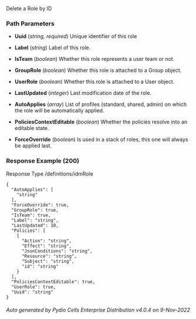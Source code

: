 






 
Delete a Role by ID  


### Path Parameters

 - **Uuid** (_string, required_) Unique identifier of this role

 - **Label** (_string_) Label of this role.

 - **IsTeam** (_boolean_) Whether this role represents a user team or not.

 - **GroupRole** (_boolean_) Whether this role is attached to a Group object.

 - **UserRole** (_boolean_) Whether this role is attached to a User object.

 - **LastUpdated** (_integer_) Last modification date of the role.

 - **AutoApplies** (_array_) List of profiles (standard, shared, admin) on which the role will be automatically applied.

 - **PoliciesContextEditable** (_boolean_) Whether the policies resolve into an editable state.

 - **ForceOverride** (_boolean_) Is used in a stack of roles, this one will always be applied last.




### Response Example (200)
Response Type /definitions/idmRole

```
{
  "AutoApplies": [
    "string"
  ],
  "ForceOverride": true,
  "GroupRole": true,
  "IsTeam": true,
  "Label": "string",
  "LastUpdated": 10,
  "Policies": [
    {
      "Action": "string",
      "Effect": "string",
      "JsonConditions": "string",
      "Resource": "string",
      "Subject": "string",
      "id": "string"
    }
  ],
  "PoliciesContextEditable": true,
  "UserRole": true,
  "Uuid": "string"
}
```




###### Auto generated by Pydio Cells Enterprise Distribution v4.0.4 on 9-Nov-2022
